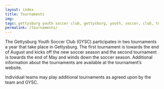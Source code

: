 ```yaml
---
layout: index
title: Tournaments
img: 
tags: gettysburg youth soccer club, gettysburg, youth, soccer, club, tournaments
permalink: /tournaments/
---
```

The Gettysburg Youth Soccer Club (GYSC) participates in two tournaments a year that take place in Gettysburg. The first tournament is towards the end of August and kicks off the new soccer season and the second tournament is towards the end of May and winds down the soccer season. Additional information about the tournaments are available at the tournament’s website.

Individual teams may play additional tournaments as agreed upon by the team and GYSC.
